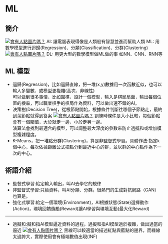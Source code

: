# ML
## 簡介
<a href="https://youtu.be/dQw4w9WgXcQ"><img src="https://ithelp.ithome.com.tw/upload/images/20181015/20112540OrwLllgNdy.png" title="會有人點圖片嗎？"/></a>
AI: 讓電腦表現得像是人類般有智慧並進而幫助人類
ML: 用數學模型進行迴歸(Regression)、分類(Classification)、分群(Clustering)
<a href="https://youtu.be/dQw4w9WgXcQ"><img src="https://i.imgur.com/FaJAnOp.png" title="會有人點圖片嗎？"/></a>
DL: 用更大型的數學模型做ML做的事
如NN、CNN、RNN等

## ML 模型
* 迴歸(Regression)，比如迴歸直線，把一堆(x,y)數據用一次函數近似，也可以輸入多變數、或模型更複雜(高次、非線性)  
可以做到很多事情，比如圍棋，設計一個模型，輸入是棋局局面，輸出每個位置的機率，再以職業棋手的棋局作為資料，可以做出還不錯的AI。
* 決策樹(Decision Tree)，從根節點開始，根據條件判斷往哪個子節點走，最終到葉節點就得到答案
<a href="https://youtu.be/dQw4w9WgXcQ"><img src="https://miro.medium.com/max/700/1*L9AcBn8WmWN44s-NQiDbOQ.png" title="會有人點圖片嗎？"/></a>
訓練時條件是大小比較，每個節點會有一個閥值，大於就走一邊，小於走另一邊。  
演算法會找到最適合的模型，可以調整最大深度的參數來防止過擬和或增加模型複雜程度。  
* K-Means，把一堆點分群(Clustering)，算是非監督式學習。具體作法:指定k個中心，每次依據距離公式把點分到最近中心的群，並以群的中心點作為下一次的中心。

## 術語介紹
* 監督式學習:給定輸入輸出，叫AI去學它的規律
* 非監督式學習:只給資料，叫AI分類、分群。很熱門的生成對抗網路（GAN）也算是。
* 強化式學習:給定一個環境(Environment)，AI根據狀態(State)選擇動作(Action)，環境回饋獎勵(Reward)讓AI學習與環境互動(最大化Reward)

---

* 過擬和:擬和指AI模型逼近資料的過程，過擬和指AI模型過於複雜，做出過當的逼近
<a href="https://youtu.be/dQw4w9WgXcQ"><img src="https://upload.wikimedia.org/wikipedia/commons/thumb/1/19/Overfitting.svg/1200px-Overfitting.svg.png" title="會有人點圖片嗎？"/></a>
黑線可以較適當的描述紅點與藍點的邊界，而綠線太過誇大，實際使用會有極端數值出現(INF)
